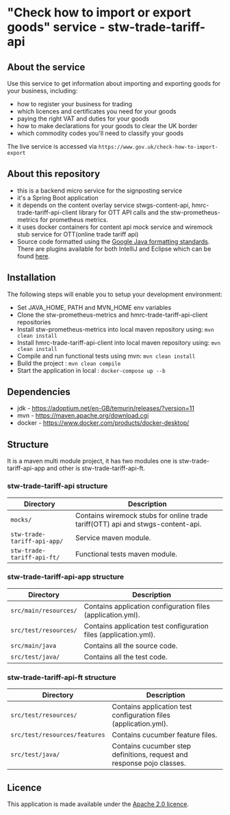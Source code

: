 # "Check how to import or export goods" service - stw-trade-tariff-api

## About the service

Use this service to get information about importing and exporting goods for your business, including:

- how to register your business for trading
- which licences and certificates you need for your goods
- paying the right VAT and duties for your goods
- how to make declarations for your goods to clear the UK border
- which commodity codes you'll need to classify your goods

The live service is accessed via ```https://www.gov.uk/check-how-to-import-export```

## About this repository
- this is a backend micro service for the signposting service
- it's a Spring Boot application
- it depends on the content overlay service stwgs-content-api, hmrc-trade-tariff-api-client library for OTT API calls and the stw-prometheus-metrics for prometheus metrics.
- it uses docker containers for content api mock service and wiremock stub service for OTT(online trade tariff api)
- Source code formatted using the [Google Java formatting standards](https://google.github.io/styleguide/javaguide.html). There are plugins available for both IntelliJ and Eclipse which can be found [here](https://github.com/google/google-java-format).

## Installation

The following steps will enable you to setup your development environment:

* Set JAVA_HOME, PATH and MVN_HOME env variables
* Clone the stw-prometheus-metrics and hmrc-trade-tariff-api-client repositories
* Install stw-prometheus-metrics into local maven repository using: ```mvn clean install```
* Install hmrc-trade-tariff-api-client into local maven repository using: ```mvn clean install```
* Compile and run functional tests using mvn: ```mvn clean install```
* Build the project : ```mvn clean compile```
* Start the application in local : ```docker-compose up --b```

## Dependencies

* jdk - https://adoptium.net/en-GB/temurin/releases/?version=11
* mvn - https://maven.apache.org/download.cgi
* docker - https://www.docker.com/products/docker-desktop/

## Structure
It is a maven multi module project, it has two modules one is stw-trade-tariff-api-app and other is stw-trade-tariff-api-ft.

### stw-trade-tariff-api structure

| Directory                   | Description                                                                     |
|-----------------------------|---------------------------------------------------------------------------------|
| `mocks/`                    | Contains wiremock stubs for online trade tariff(OTT) api and stwgs-content-api. |
| `stw-trade-tariff-api-app/` | Service maven module.                                                           |
| `stw-trade-tariff-api-ft/`  | Functional tests maven module.                                                  | 

### stw-trade-tariff-api-app structure

| Directory               | Description                                                      |
|-------------------------|------------------------------------------------------------------|
| `src/main/resources/`   | Contains application configuration files (application.yml).      |
| `src/test/resources/`   | Contains application test configuration files (application.yml). |
| `src/main/java`         | Contains all the source code.                                    |
| `src/test/java/`        | Contains all the test code.                                      |

### stw-trade-tariff-api-ft structure

| Directory                     | Description                                                            |
|-------------------------------|------------------------------------------------------------------------|
| `src/test/resources/`         | Contains application test configuration files (application.yml).       |
| `src/test/resources/features` | Contains cucumber feature files.                                       |
| `src/test/java/`              | Contains cucumber step definitions, request and response pojo classes. |



## Licence

This application is made available under the [Apache 2.0 licence](/LICENSE).
